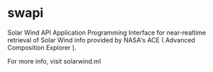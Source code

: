 # swapi
Solar Wind API
Application Programming Interface for near-realtime retrieval of Solar Wind info provided by NASA's ACE ( Advanced Composition Explorer ).

For more info, visit solarwind.ml
